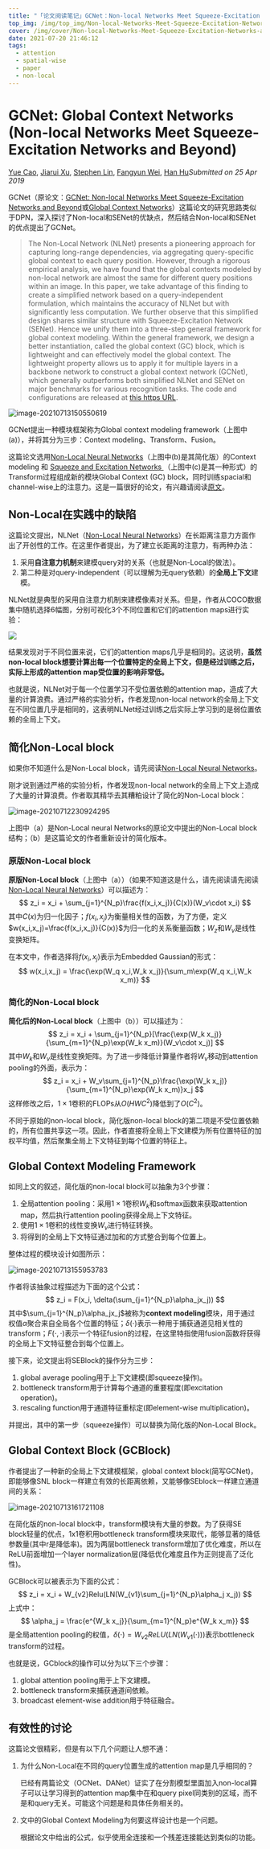 ```yaml
---
title: "「论文阅读笔记」GCNet：Non-local Networks Meet Squeeze-Excitation Networks and Beyond"
top_img: /img/top_img/Non-local-Networks-Meet-Squeeze-Excitation-Networks-and-Beyond.jpg
cover: /img/cover/Non-local-Networks-Meet-Squeeze-Excitation-Networks-and-Beyond.jpg
date: 2021-07-20 21:46:12
tags:
  - attention
  - spatial-wise 
  - paper
  - non-local
---
```


# GCNet: Global Context Networks (Non-local Networks Meet Squeeze-Excitation Networks and Beyond)

[Yue Cao](https://arxiv.org/search/cs?searchtype=author&query=Cao%2C+Y), [Jiarui Xu](https://arxiv.org/search/cs?searchtype=author&query=Xu%2C+J), [Stephen Lin](https://arxiv.org/search/cs?searchtype=author&query=Lin%2C+S), [Fangyun Wei](https://arxiv.org/search/cs?searchtype=author&query=Wei%2C+F), [Han Hu](https://arxiv.org/search/cs?searchtype=author&query=Hu%2C+H)*Submitted on 25 Apr 2019*

GCNet（原论文：[GCNet: Non-local Networks Meet Squeeze-Excitation Networks and Beyond](https://arxiv.org/abs/1904.11492)或[Global Context Networks](https://arxiv.org/abs/2012.13375)）这篇论文的研究思路类似于DPN，深入探讨了Non-local和SENet的优缺点，然后结合Non-local和SENet的优点提出了GCNet。

> The Non-Local Network (NLNet) presents a pioneering approach for capturing long-range dependencies, via aggregating query-specific global context to each query position. However, through a rigorous empirical analysis, we have found that the global contexts modeled by non-local network are almost the same for different query positions within an image. In this paper, we take advantage of this finding to create a simplified network based on a query-independent formulation, which maintains the accuracy of NLNet but with significantly less computation. We further observe that this simplified design shares similar structure with Squeeze-Excitation Network (SENet). Hence we unify them into a three-step general framework for global context modeling. Within the general framework, we design a better instantiation, called the global context (GC) block, which is lightweight and can effectively model the global context. The lightweight property allows us to apply it for multiple layers in a backbone network to construct a global context network (GCNet), which generally outperforms both simplified NLNet and SENet on major benchmarks for various recognition tasks. The code and configurations are released at [this https URL](https://github.com/xvjiarui/GCNet).

![image-20210713150550619](/img/posts/Non-local-Networks-Meet-Squeeze-Excitation-Networks-and-Beyond/image-20210713150550619.png)

GCNet提出一种模块框架称为Global context modeling framework（上图中(a)），并将其分为三步：Context modeling、Transform、Fusion。

这篇论文选用[Non-Local Neural Networks](./[27]Non-local-Neural-Networks.md)（上图中(b)是其简化版）的Context modeling 和 [Squeeze and Excitation Networks ](./[23]Squeeze-and-Excitation-Networks.md)（上图中(c)是其一种形式）的 Transform过程组成新的模块Global Context (GC) block，同时训练spacial和channel-wise上的注意力。这是一篇很好的论文，有兴趣请阅读[原文](https://arxiv.org/abs/1904.11492)。

## Non-Local在实践中的缺陷

这篇论文提出，NLNet（[Non-Local Neural Networks](./[27]Non-local-Neural-Networks.md)）在长距离注意力方面作出了开创性的工作。在这里作者提出，为了建立长距离的注意力，有两种办法：

1. 采用**自注意力机制**来建模query对的关系（也就是Non-Local的做法）。
2. 第二种是对query-independent（可以理解为无query依赖）的**全局上下文**建模。

NLNet就是典型的采用自注意力机制来建模像素对关系。但是，作者从COCO数据集中随机选择6幅图，分别可视化3个不同位置和它们的attention maps进行实验：

![](/img/posts/Non-local-Networks-Meet-Squeeze-Excitation-Networks-and-Beyond/image-20210712213203846.png)

结果发现对于不同位置来说，它们的attention maps几乎是相同的。这说明，**虽然non-local block想要计算出每一个位置特定的全局上下文，但是经过训练之后，实际上形成的attention map受位置的影响非常低。**

也就是说，NLNet对于每一个位置学习不受位置依赖的attention map，造成了大量的计算浪费。通过严格的实验分析，作者发现non-local network的全局上下文在不同位置几乎是相同的，这表明NLNet经过训练之后实际上学习到的是弱位置依赖的全局上下文。

## 简化Non-Local block

如果你不知道什么是Non-Local block，请先阅读[Non-Local Neural Networks](./[27]Non-local-Neural-Networks.md)。

刚才说到通过严格的实验分析，作者发现non-local network的全局上下文上造成了大量的计算浪费。作者取其精华去其糟粕设计了简化的Non-Local block：

![image-20210712230924295](/img/posts/Non-local-Networks-Meet-Squeeze-Excitation-Networks-and-Beyond/image-20210712230924295.png)

上图中（a）是Non-Local neural Networks的原论文中提出的Non-Local block结构；（b）是这篇论文的作者重新设计的简化版本。

### 原版Non-Local block

**原版Non-Local block**（上图中（a））（如果不知道这是什么，请先阅读请先阅读[Non-Local Neural Networks](./[27]Non-local-Neural-Networks.md)）可以描述为：
$$
z_i = x_i + \sum_{j=1}^{N_p}\frac{f(x_i,x_j)}{C(x)}(W_v\cdot x_i)
$$
其中$C(x)$为归一化因子；$f(x_i,x_j)$为衡量相关性的函数，为了方便，定义$w(x_i,x_j)=\frac{f(x_i,x_j)}{C(x)}$为归一化的关系衡量函数；$W_z$和$W_v$是线性变换矩阵。

在本文中，作者选择将$f(x_i,x_j)$表示为Embedded Gaussian的形式：
$$
w(x_i,x_j) = \frac{\exp(W_q x_i,W_k x_j)}{\sum_m\exp(W_q x_i,W_k x_m)}
$$

### 简化的Non-Local block

**简化后的Non-Local block**（上图中（b））可以描述为：
$$
z_i = x_i + \sum_{j=1}^{N_p}[\frac{\exp(W_k x_j)}{\sum_{m=1}^{N_p}\exp(W_k x_m)}(W_v\cdot x_j)]
$$
其中$W_k$和$W_v$是线性变换矩阵。为了进一步降低计算量作者将$W_v$移动到attention pooling的外面，表示为：
$$
z_i = x_i + W_v\sum_{j=1}^{N_p}\frac{\exp(W_k x_j)}{\sum_{m=1}^{N_p}\exp(W_k x_m)}x_j
$$
这样修改之后，$1\times 1$卷积的FLOPs从$O(HWC^2)$降低到了$O(C^2)$。

不同于原始的non-local block，简化版non-local block的第二项是不受位置依赖的，所有位置共享这一项。因此，作者直接将全局上下文建模为所有位置特征的加权平均值，然后聚集全局上下文特征到每个位置的特征上。

## Global Context Modeling Framework

如同上文的叙述，简化版的non-local block可以抽象为3个步骤：

1. 全局attention pooling：采用$1\times1$卷积$W_k$和softmax函数来获取attention map，然后执行attention pooling获得全局上下文特征。
2. 使用$1\times 1$卷积的线性变换$W_v$进行特征转换。
3. 将得到的全局上下文特征通过加和的方式整合到每个位置上。

整体过程的模块设计如图所示：

![image-20210713155953783](/img/posts/Non-local-Networks-Meet-Squeeze-Excitation-Networks-and-Beyond/image-20210713155953783.png)

作者将该抽象过程描述为下面的这个公式：
$$
z_i = F(x_i, \delta(\sum_{j=1}^{N_p}\alpha_jx_j))
$$
其中$\sum_{j=1}^{N_p}\alpha_jx_j$被称为**context modeling**模块，用于通过权值$\alpha$聚合来自全局各个位置的特征；$\delta(\cdot)$表示一种用于捕获通道见相关性的transform；$F(\cdot,\cdot)$表示一个特征fusion的过程，在这里特指使用fusion函数将获得的全局上下文特征整合到每个位置上。

接下来，论文提出将SEBlock的操作分为三步：

1. global average pooling用于上下文建模(即squeeze操作)。
2. bottleneck transform用于计算每个通道的重要程度(即excitation operation)。
3. rescaling function用于通道特征重标定(即element-wise multiplication)。

并提出，其中的第一步（squeeze操作）可以替换为简化版的Non-Local Block。

## Global Context Block (GCBlock)

作者提出了一种新的全局上下文建模框架，global context block(简写GCNet)，即能够像SNL block一样建立有效的长距离依赖，又能够像SEblock一样建立通道间的关系：

![image-20210713161721108](/img/posts/Non-local-Networks-Meet-Squeeze-Excitation-Networks-and-Beyond/image-20210713161721108.png)

在简化版的non-local block中，transform模块有大量的参数。为了获得SE block轻量的优点，1x1卷积用bottleneck transform模块来取代，能够显著的降低参数量(其中r是降低率)。因为两层bottleneck transform增加了优化难度，所以在ReLU前面增加一个layer normalization层(降低优化难度且作为正则提高了泛化性)。

GCBlock可以被表示为下面的公式：
$$
z_i = x_i + W_{v2}Relu(LN(W_{v1}\sum_{j=1}^{N_p}\alpha_j x_j))
$$
上式中：
$$
\alpha_j = \frac{e^{W_k x_j}}{\sum_{m=1}^{N_p}e^{W_k x_m}}
$$
是全局attention pooling的权值，$\delta(\cdot)=W_{v2}ReLU(LN(W_{v1}(\cdot)))$表示bottleneck transform的过程。

也就是说，GCblock的操作可以分为以下三个步骤：

1. global attention pooling用于上下文建模。
2. bottleneck transform来捕获通道间依赖。
3. broadcast element-wise addition用于特征融合。

## 有效性的讨论

这篇论文很精彩，但是有以下几个问题让人想不通：

1. 为什么Non-Local在不同的query位置生成的attention map是几乎相同的？

   已经有两篇论文（OCNet、DANet）证实了在分割模型里面加入non-local算子可以让学习得到的attention map集中在和query pixel同类别的区域，而不是和query无关。可能这个问题是和具体任务相关的。

2. 文中的Global Context Modeling为何要这样设计也是一个问题。

   根据论文中给出的公式，似乎使用全连接和一个残差连接能达到类似的功能。
